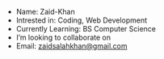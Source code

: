 - Name: Zaid-Khan
- Intrested in: Coding, Web Development
- Currently Learning: BS Computer Science
- I’m looking to collaborate on 
- Email: zaidsalahkhan@gmail.com

<!---
Zaid05-Khan/Zaid05-Khan is a ✨ special ✨ repository because its `README.md` (this file) appears on your GitHub profile.
You can click the Preview link to take a look at your changes.
--->
